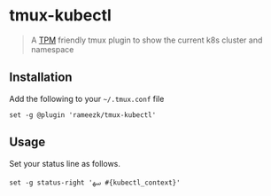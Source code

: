 # tmux-kubectl

> A [TPM](https://github.com/tmux-plugins/tpm) friendly tmux plugin to show the current k8s cluster and namespace

## Installation
Add the following to your `~/.tmux.conf` file
```tmux
set -g @plugin 'rameezk/tmux-kubectl'
```

## Usage
Set your status line as follows.
```tmux
set -g status-right 'ﴱ #{kubectl_context}'
```
